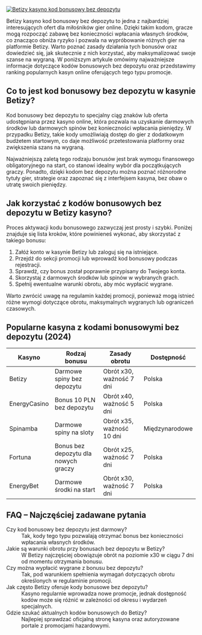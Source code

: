 [![Betizy kasyno kod bonusowy bez depozytu](https://123-caf.pages.dev/gitsignup.png)](https://vrmoo.ru/Bt82HjjY)

<p>Betizy kasyno kod bonusowy bez depozytu to jedna z najbardziej interesujących ofert dla miłośników gier online. Dzięki takim kodom, gracze mogą rozpocząć zabawę bez konieczności wpłacania własnych środków, co znacząco obniża ryzyko i pozwala na wypróbowanie różnych gier na platformie Betizy. Warto poznać zasady działania tych bonusów oraz dowiedzieć się, jak skutecznie z nich korzystać, aby maksymalizować swoje szanse na wygraną. W poniższym artykule omówimy najważniejsze informacje dotyczące kodów bonusowych bez depozytu oraz przedstawimy ranking popularnych kasyn online oferujących tego typu promocje.</p>  <h2>Co to jest kod bonusowy bez depozytu w kasynie Betizy?</h2> <p>Kod bonusowy bez depozytu to specjalny ciąg znaków lub oferta udostępniana przez kasyno online, która pozwala na uzyskanie darmowych środków lub darmowych spinów bez konieczności wpłacania pieniędzy. W przypadku Betizy, takie kody umożliwiają dostęp do gier z dodatkowym budżetem startowym, co daje możliwość przetestowania platformy oraz zwiększenia szans na wygraną.</p> <p>Najważniejszą zaletą tego rodzaju bonusów jest brak wymogu finansowego obligatoryjnego na start, co stanowi idealny wybór dla początkujących graczy. Ponadto, dzięki kodom bez depozytu można poznać różnorodne tytuły gier, strategie oraz zapoznać się z interfejsem kasyna, bez obaw o utratę swoich pieniędzy.</p>  <h2>Jak korzystać z kodów bonusowych bez depozytu w Betizy kasyno?</h2> <p>Proces aktywacji kodu bonusowego zazwyczaj jest prosty i szybki. Poniżej znajduje się lista kroków, które powinieneś wykonać, aby skorzystać z takiego bonusu:</p> <ol> <li>Załóż konto w kasynie Betizy lub zaloguj się na istniejące.</li> <li>Przejdź do sekcji promocji lub wprowadź kod bonusowy podczas rejestracji.</li> <li>Sprawdź, czy bonus został poprawnie przypisany do Twojego konta.</li> <li>Skorzystaj z darmowych środków lub spinów w wybranych grach.</li> <li>Spełnij ewentualne warunki obrotu, aby móc wypłacić wygrane.</li> </ol> <p>Warto zwrócić uwagę na regulamin każdej promocji, ponieważ mogą istnieć różne wymogi dotyczące obrotu, maksymalnych wygranych lub ograniczeń czasowych.</p>  <h2>Popularne kasyna z kodami bonusowymi bez depozytu (2024)</h2> <table> <thead> <tr> <th>Kasyno</th> <th>Rodzaj bonusu</th> <th>Zasady obrotu</th> <th>Dostępność</th> </tr> </thead> <tbody> <tr> <td>Betizy</td> <td>Darmowe spiny bez depozytu</td> <td>Obrót x30, ważność 7 dni</td> <td>Polska</td> </tr> <tr> <td>EnergyCasino</td> <td>Bonus 10 PLN bez depozytu</td> <td>Obrót x40, ważność 5 dni</td> <td>Polska</td> </tr> <tr> <td>Spinamba</td> <td>Darmowe spiny na sloty</td> <td>Obrót x35, ważność 10 dni</td> <td>Międzynarodowe</td> </tr> <tr> <td>Fortuna</td> <td>Bonus bez depozytu dla nowych graczy</td> <td>Obrót x25, ważność 7 dni</td> <td>Polska</td> </tr> <tr> <td>EnergyBet</td> <td>Darmowe środki na start</td> <td>Obrót x30, ważność 7 dni</td> <td>Polska</td> </tr> </tbody> </table>  <h2>FAQ – Najczęściej zadawane pytania</h2> <dl> <dt>Czy kod bonusowy bez depozytu jest darmowy?</dt> <dd>Tak, kody tego typu pozwalają otrzymać bonus bez konieczności wpłacania własnych środków.</dd>  <dt>Jakie są warunki obrotu przy bonusach bez depozytu w Betizy?</dt> <dd>W Betizy najczęściej obowiązuje obrót na poziomie x30 w ciągu 7 dni od momentu otrzymania bonusu.</dd>  <dt>Czy można wypłacić wygrane z bonusu bez depozytu?</dt> <dd>Tak, pod warunkiem spełnienia wymagań dotyczących obrotu określonych w regulaminie promocji.</dd>  <dt>Jak często Betizy oferuje kody bonusowe bez depozytu?</dt> <dd>Kasyno regularnie wprowadza nowe promocje, jednak dostępność kodów może się różnić w zależności od okresu i wydarzeń specjalnych.</dd>  <dt>Gdzie szukać aktualnych kodów bonusowych do Betizy?</dt> <dd>Najlepiej sprawdzać oficjalną stronę kasyna oraz autoryzowane portale z promocjami hazardowymi.</dd> </dl>